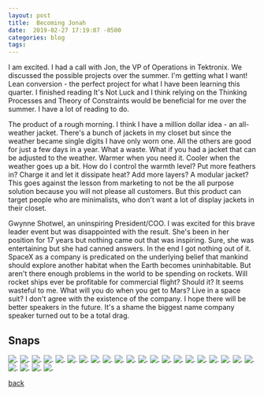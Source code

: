 ```yaml
---
layout: post
title:  Becoming Jonah
date:  2019-02-27 17:19:07 -0500
categories: blog 
tags: 
---
```


I am excited. I had a call with Jon, the VP of Operations in Tektronix. We discussed the possible projects over the summer. I'm getting what I want! Lean conversion - the perfect project for what I have been learning this quarter. I finished reading It's Not Luck and I think relying on the Thinking Processes and Theory of Constraints would be beneficial for me over the summer. I have a lot of reading to do.

The product of a rough morning. I think I have a million dollar idea - an all-weather jacket. There's a bunch of jackets in my closet but since the weather became single digits I have only worn one. All the others are good for just a few days in a year. What a waste. What if you had a jacket that can be adjusted to the weather. Warmer when you need it. Cooler when the weather goes up a bit. How do I control the warmth level? Put more feathers in? Charge it and let it dissipate heat? Add more layers? A modular jacket? This goes against the lesson from marketing to not be the all purpose solution because you will not please all customers. But this product can target people who are minimalists, who don't want a lot of display jackets in their closet. 

Gwynne Shotwel, an uninspiring President/COO. I was excited for this brave leader event but was disappointed with the result. She's been in her position for 17 years but nothing came out that was inspiring. Sure, she was entertaining but she had canned answers. In the end I got nothing out of it. SpaceX as a company is predicated on the underlying belief that mankind should explore another habitat when the Earth becomes uninhabitable. But aren't there enough problems in the world to be spending on rockets. Will rocket ships ever be profitable for commercial flight? Should it? It seems wasteful to me. What will you do when you get to Mars? Live in a space suit? I don't agree with the existence of the company. I hope there will be better speakers in the future. It's a shame the biggest name company speaker turned out to be a total drag.

## Snaps

![](/assets/img/1902/20180201-afterpolarvortex.jpg ".")
![](/assets/img/1902/20180202-kwestsouthafrica.jpg ".")
![](/assets/img/1902/20180202-vivek.jpg ".")
![](/assets/img/1902/20180202-withvivek.jpg ".")
![](/assets/img/1902/20180203-superbowlsunday.jpg ".")
![](/assets/img/1902/20180204-babysweater.jpg ".")
![](/assets/img/1902/20180205-sean.jpg ".")
![](/assets/img/1902/20180206-dmv.jpg ".")
![](/assets/img/1902/20180207-babyparty.jpg ".")
![](/assets/img/1902/20180207-momsparty.jpg ".")
![](/assets/img/1902/20180209-cute.jpg ".")
![](/assets/img/1902/20180209-cutie.jpg ".")
![](/assets/img/1902/20180209-libraryeveryday.jpg ".")
![](/assets/img/1902/20180210-baby.jpg ".")
![](/assets/img/1902/20180210-sean.jpg ".")
![](/assets/img/1902/20180214-sean5.jpg ".")
![](/assets/img/1902/20180215-sean4.jpg ".")
![](/assets/img/1902/20180218-sean.jpg ".")
![](/assets/img/1902/20180218-sean2.jpg ".")
![](/assets/img/1902/20180218-sean3.jpg ".")
![](/assets/img/1902/20190219-seanandterin.jpg ".")
![](/assets/img/1902/20190220-sean.jpg ".")
![](/assets/img/1902/20190221-sean.jpg ".")
![](/assets/img/1902/20190223-bdayparty.jpg ".")
![](/assets/img/1902/20190223-momsandbabies.jpg ".")

[back](/blog)
